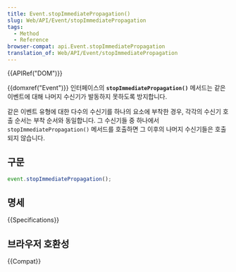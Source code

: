```yaml
---
title: Event.stopImmediatePropagation()
slug: Web/API/Event/stopImmediatePropagation
tags:
  - Method
  - Reference
browser-compat: api.Event.stopImmediatePropagation
translation_of: Web/API/Event/stopImmediatePropagation
---
```


{{APIRef("DOM")}}

{{domxref("Event")}} 인터페이스의 **`stopImmediatePropagation()`** 메서드는 같은 이벤트에 대해 나머지 수신기가 발동하지 못하도록 방지합니다.

같은 이벤트 유형에 대한 다수의 수신기를 하나의 요소에 부착한 경우, 각각의 수신기 호출 순서는 부착 순서와 동일합니다. 그 수신기들 중 하나에서 `stopImmediatePropagation()` 메서드를 호출하면 그 이후의 나머지 수신기들은 호출되지 않습니다.

## 구문

```js
event.stopImmediatePropagation();
```

## 명세

{{Specifications}}

## 브라우저 호환성

{{Compat}}

